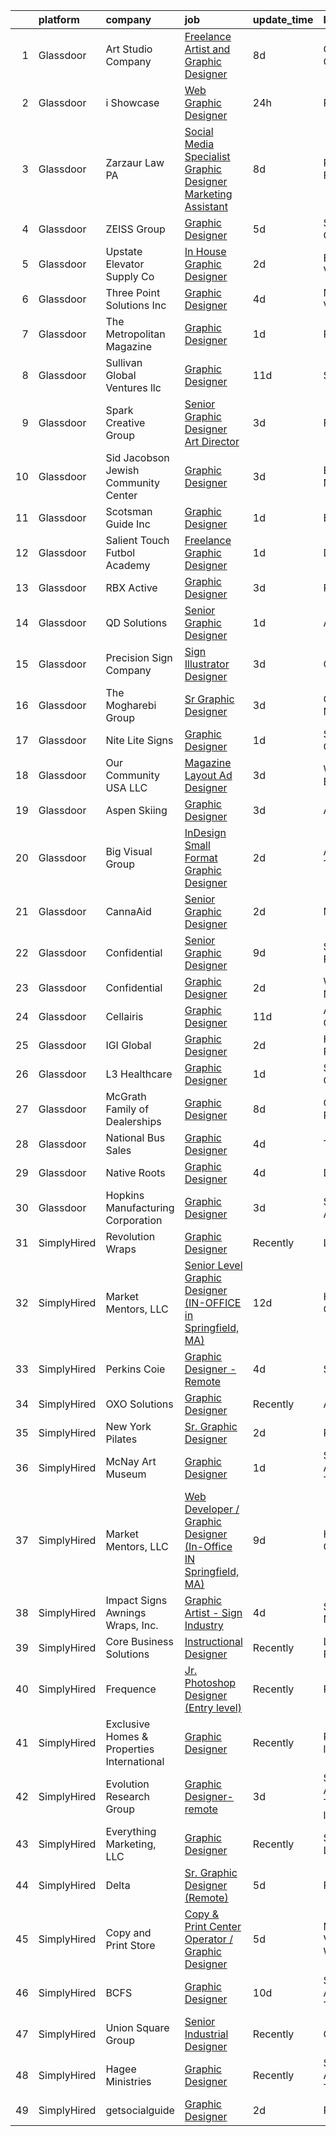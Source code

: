 

|    | platform    | company                                    | job                                                                                                                                                                                                                                                                                                                                                                                                                                                                                                                                                                                                                                                                                                                                                                                                                                                                                                                                                                                                                                                                                                                  | update_time   | location                     |
|---:|:------------|:-------------------------------------------|:---------------------------------------------------------------------------------------------------------------------------------------------------------------------------------------------------------------------------------------------------------------------------------------------------------------------------------------------------------------------------------------------------------------------------------------------------------------------------------------------------------------------------------------------------------------------------------------------------------------------------------------------------------------------------------------------------------------------------------------------------------------------------------------------------------------------------------------------------------------------------------------------------------------------------------------------------------------------------------------------------------------------------------------------------------------------------------------------------------------------|:--------------|:-----------------------------|
|  1 | Glassdoor   | Art Studio Company                         | [Freelance Artist and Graphic Designer](https://www.glassdoor.com/partner/jobListing.htm?pos=103&ao=1110586&s=58&guid=00000182e339855b869b776de2ec97be&src=GD_JOB_AD&t=SR&vt=w&ea=1&cs=1_867e590a&cb=1661669574325&jobListingId=1008081695157&cpc=D2F1DE17EE1F43B9&jrtk=3-0-1gbhjj1c0h7i6801-1gbhjj1cjk24j800-9396e9a279fa35b4--6NYlbfkN0ALmgNf42x7YEuTLQ5-efStH_XBJQTIREy_nAcK3-m3BWqXDy3YkN4oAc6b69r1uRLouu2J77DPjcaSY4APfgmbbrU4KVqSQO7uZ39vV_mL8O7pbwT-hghrNhEZLslXU74zVzypJ-0_FWcgjYf_JDjj-yTXcOIAuFFg42xALbDrLBUmgPHGROvLhGqPbmmABkJOfq-5Wg513BdCEwHN9ccsvyTUBKetvDOZnHJpgxXzC2dYGcXYncNQBnf9Cv8VgXlETlk9hOJZj4lhJCUPRlH-5FrOe3JIqA6k9t5_wTCZAQ-3TyzGHqPsRWhA7YTA9d_HXOKMh_fJJ1O-IOPk5TIlFVV-YrGHvf2mwYz9czIKR6LcVD6sSxXLSO2XHWLlGhHMyqmA9ZGzk3waCa0IwJvzIr0JZ0jNI6wjOrXanNu0l33h9LQtfpuj7do2QdTogJOMwh4FpCQubtt4vbbpWnQS-iE7Li6F_DOrYq-8j2AkxYfjPVbSPF8059DoTB18JcITqgH1Zsk6LyTJ6MrFhSBI)                                                                                                                                                                                                                     | 8d            | Cleveland, OH                |
|  2 | Glassdoor   | i Showcase                                 | [Web Graphic Designer](https://www.glassdoor.com/partner/jobListing.htm?pos=119&ao=1110586&s=58&guid=00000182e339855b869b776de2ec97be&src=GD_JOB_AD&t=SR&vt=w&ea=1&cs=1_5d4b6b4d&cb=1661669574327&jobListingId=1008098401081&cpc=9952A63AB06E78AD&jrtk=3-0-1gbhjj1c0h7i6801-1gbhjj1cjk24j800-76c345ebfbad4f15--6NYlbfkN0C8QeiEIeOKQ96R1j_hdty96Rr_ZONqo_TMvsCL2BsNoooqNQBnT_-m9zgXtEkX8Sjo4qd03WW3VZAcAXhI_JbwQ5bvQ_8sRPq3sW5X5DMUsB66k543wgWgrXqbYSj702lTVYxXBYS1qiY_M2voke-Zd6sw2A6YaC9K-8ydJWENaIUdAoRVPgZjf8Wr882b5elv56mINNUruPuZf7Q1ZcFRXJ7q4uUaEaK5H37FDNYD3mACuiYCz6iT8ZHX06Cg0TQtbhDcxXt06UvpE3Pr-9saUYwA3L_2DCQgKP7uh8a55ZXumSdywMLVMMlcoGJEC-aBHcugzyCVRUbfmL3q6SBR9lKWPEUrbLivTcOxVZFiik-JUwpPeZFBUb5J1pGvDVS_2kavLffq8mXL-vG7Pz7fqdPyltBqVtgPHqcYZyzlaFTJATMsPaoowsUX3FISzNfR4RdnXd3wi9uq0nD0zfeEqu55jhcor09-NyOHyUPrX2UKYLKgqZxf-zBs24sk1Po%3D)                                                                                                                                                                                                                                                        | 24h           | Remote                       |
|  3 | Glassdoor   | Zarzaur Law  PA                            | [Social Media Specialist   Graphic Designer   Marketing Assistant](https://www.glassdoor.com/partner/jobListing.htm?pos=122&ao=1110586&s=58&guid=00000182e339855b869b776de2ec97be&src=GD_JOB_AD&t=SR&vt=w&ea=1&cs=1_f90d0611&cb=1661669574327&jobListingId=1008081106974&cpc=56632219D727AB75&jrtk=3-0-1gbhjj1c0h7i6801-1gbhjj1cjk24j800-803b25fd6d489f9a--6NYlbfkN0AZiaPZyccuKjlre0e0RaBFeO48J0QExrO5hcuLctOVaMCP73eJtwCGn9IvG_q3fHCE1HBXgnx2eIUw0CNPmlCqfriMBX0LlQpNr5xIh4bwoJCGSiMft_4SMR720YexrrjHSYoGmbG5HNpQd3V9dJnJ3bA74zQohbEa-qH2RygNBL8LouJ0ZWt8VCW6rbw9u0miwSE4f-Kf96RaiMSh-xY9qNuFbDcIsF0ST41I8n2e5dZ3SY8IgUpph69hoKM8GD0UvVkZjNRKEnfqaD9tAA5uZ9m4gRFm6YYHAcqWLKXGdJ8RNjybYnmbFzz_kanJcgUuILAJJhRPQI9dMXuHB2ydd8kk-Jk5JeaBeRgXh8Prx0ZZTli_gbMwqOS8q1Dco6X4isvoesyo7krdI-nfqDTXDdhWQ3k-8BQO0wwUTkI0-jKRxHEW7HN_BYyN_wwLujCOWWzZGaUJhm0aqyFGc9jYW74BYcqu525qCBRKuMzdQh8D9ct_t7pcLD3aQUnOgOV82dw2X1vpnEiJZ3AePWE8e5wnlhbVaWQOBAre4pnIkClq7oIehIrx)                                                                                                                                                          | 8d            | Pensacola, FL                |
|  4 | Glassdoor   | ZEISS Group                                | [Graphic Designer](https://www.glassdoor.com/partner/jobListing.htm?pos=129&ao=1110586&s=58&guid=00000182e339855b869b776de2ec97be&src=GD_JOB_AD&t=SR&vt=w&cs=1_e7fca42b&cb=1661669574328&jobListingId=1008085803411&cpc=8795CF9063CD573D&jrtk=3-0-1gbhjj1c0h7i6801-1gbhjj1cjk24j800-333a76650bc633a5--6NYlbfkN0APGjrfuLgE7GmOqvlNb-vrbT_Hjdj5DhKxRQaYk8SXBnmOwZaoUr917AJKcF3O52vD1mDralS1KWqXG4Yd45GmOdZNI8FtuldXCZumuiyDTpxAuQX96RLiw_NMsLoYPe6Y-bq-BtIGNA9iS3D7GUVSa55Pp2nYAgj6-jWIQ_3oj4Y2QfNyGSr_0lNoZfNbn1JvMjf8qFyWrNeuoBH74JV8Qn73_HGbe837ujjf7upQJg9wFLj3jXQkj4nqUBeXFtQY78EnzSI4F38Bv-mavKhU0C8Y-1S8edaMHLzE7RGwPM4yyBpx7wNXd1xT_stLQP99usH1nvoS_87h7kuiOnYgBjc592tbq20PyZ4miTT2HyJbx-r7_azKHZgkx54lUrnMp0qTh6jgwT2RQHJ27XbBhDHLKnleaxeJ9OqZFWHS8DPeHtjv6S44PmTsNpHn0dR4qZqh1zkvgQtJKFICEefiiVH1IUjsbRY_DL5fZbO8FeYCuhAhh79f5n-fJ46VOHlddN9D6-87mgxqTVFUubDbMGAxOSv_07ZTN6AszgNErbs6erIz8TEL_TMej1tF3_t2z0NYGYPLJb3tinfw8FNAcdNG2Pf3pFfPgqn81Xeqrh9GxItzJ5Dz5i-NdBpwtm8%3D)                                                                                                                                 | 5d            | San Diego, CA                |
|  5 | Glassdoor   | Upstate Elevator Supply Co                 | [In House Graphic Designer](https://www.glassdoor.com/partner/jobListing.htm?pos=114&ao=1110586&s=58&guid=00000182e339855b869b776de2ec97be&src=GD_JOB_AD&t=SR&vt=w&ea=1&cs=1_7a43a69a&cb=1661669574326&jobListingId=1008094251192&cpc=9BE7264F9E667C9B&jrtk=3-0-1gbhjj1c0h7i6801-1gbhjj1cjk24j800-842a3a1f2e795384--6NYlbfkN0DeXU0vMxLyKhfauY-dgUBa_3v1DHLtGGo4EP_Dl8CiYxWmGmi2SrY3HauKM0F3i1_74_6Jjad3ejf1tn1QhkZEzVhdzfeRPicUqmpUVa5MbV-067Xr9OPkd46Qj0tVx_bHQXLR-Jvpg7n0BsTJkYSHF7QTdz_6-QlG7MDze0-H2ImruWsMrNQzRybiz5yXTPjTJlGiU5kTI0anb1xsf-YbfHAIcBi-A9euEOo_ZS2fbZo0Lr2zG_x0_DgNoea6ym6qUzpkB6iOlxHWAokMP3BmtP5GcQqG1xP3zEd6DxjYc-lqOUlVx-GWV_AEEcUjMGABafO4J1rrBaIfLrCj5n_UEYfL8NuVnGYeqJQp8LIShaoKmKsVTIkNPzcYHKdqLDuZcEa1X2Ugk5c1VH6nEH9VZ2ZwvtQpm6giI18CJhXFOkW62Wmh5GZl4r4DUh3-aS41-VB6RzQLnbADkXbooAIoHs2Ica7LhCDYBvyhWh1iDYIxRE3OLTmcImKLsMshWARpCQcJH25Wlw%3D%3D)                                                                                                                                                                                                                                     | 2d            | Burlington, VT               |
|  6 | Glassdoor   | Three Point Solutions  Inc                 | [Graphic Designer](https://www.glassdoor.com/partner/jobListing.htm?pos=127&ao=1110586&s=58&guid=00000182e339855b869b776de2ec97be&src=GD_JOB_AD&t=SR&vt=w&ea=1&cs=1_825d520b&cb=1661669574328&jobListingId=1008089188829&cpc=3BA4CE39D5B5DEF5&jrtk=3-0-1gbhjj1c0h7i6801-1gbhjj1cjk24j800-79dcd68c1f3561ec--6NYlbfkN0AXO2-80b6OrVq1jMY6MPakwTrBlFGFG9GXXoIqvIeRwHQKnllkc9g2j9MPJeoDIXH27yVRA6nV-q7O4w94XegaAH-GByGsrSp2-FZhEm8ghrx7fx-1RerpxqrPlGk8Zd8qWs6PyCLvOfYEXlRxLpgBk_PNDqgFZoV_o-k8v8ZA73fNi9i2t87HvykJpZaTEqgjsS2-Z1wu6XT4NuqKyYQtGfR_oRVjlx8FtvLgvHAlzUL26peFe2TmfPNzmIUAYt-J0rd3IUxos2N7-JS1oduoJ3rRN2l6UYVR1o-o3yALGt6CnHuwI12H1ilx5N2esCPPxkWCkogV_qpALExBbVcgcLUK_BGiYMw_tKN4bUSjglPVjMzDajtQa1CnVq6zz1bvggr8XZzLrBbdBB37Upq4S7Kl9356XeUbDvD3VgFuG3afK1FJg1bMRfoD4qSRpqQdj97FAnZFs7BtlZaauT9C8vQ4MXd0C_6hAbE0WgD2UzMQebe9Y_8I6xeg-bnJ5GM%3D)                                                                                                                                                                                                                                                            | 4d            | Mounds View, MN              |
|  7 | Glassdoor   | The Metropolitan Magazine                  | [Graphic Designer](https://www.glassdoor.com/partner/jobListing.htm?pos=102&ao=1110586&s=58&guid=00000182e339855b869b776de2ec97be&src=GD_JOB_AD&t=SR&vt=w&ea=1&cs=1_d6befcc4&cb=1661669574325&jobListingId=1008097048338&cpc=C3517E2410EFB392&jrtk=3-0-1gbhjj1c0h7i6801-1gbhjj1cjk24j800-f4530187611f929d--6NYlbfkN0ACu_hgM4mYOpGjE6TXudS1eLEYdlotK5aSiNrSIRlNjkkh_z-L-is4iZHkUnPaTcfPC8yswahdH1WJCeIXJQ4xhpECcEzNVcDLijQdw6b1Gv3fZjv4v0WleAFaZ0RlcEQ8K-aUYgTQQvCUtsOoF-k4NDm4WnKUTNz2x2zwQ_kUdDmIfDpMq-AdgTdBeLmzoJbSA8FTtDuQSQIDt-rE59nTeuAGL10NkuLGJ1hcoVkRIq_46pmue1sT8IdafVdQyoatQWdboqrQXTCXGyLTt1-YLdtHMJ_i56CTletb8Gr1pJWVw_XP5_xSi1s45oJY1l80vtxzpqdztlox7za4h3xmPXld-V0peax4hdzZxEjMPkGyV0WEqpS5-CMN_a_M179DmkhkkOa6FhzDQ2B3sST32QX-K37Ga_OO5ku0ho2_BIuZmYXQmZ7PchWooV1mn0JIdEBWhkeu5jtHtqGdeuOzx8D-OSd5Dre6z1B9hA8rwk6grgH_FLdH-JXJFimAqog%3D)                                                                                                                                                                                                                                                            | 1d            | Remote                       |
|  8 | Glassdoor   | Sullivan Global Ventures llc               | [Graphic Designer](https://www.glassdoor.com/partner/jobListing.htm?pos=123&ao=1110586&s=58&guid=00000182e339855b869b776de2ec97be&src=GD_JOB_AD&t=SR&vt=w&ea=1&cs=1_761612c1&cb=1661669574327&jobListingId=1008074500368&cpc=F929909D2225707A&jrtk=3-0-1gbhjj1c0h7i6801-1gbhjj1cjk24j800-8bd56c1b3e5e6b1b--6NYlbfkN0BdDHiSlq2TKVYTvK036ioTcRDjelCKzvFOpLFiF--0ifFBawJxXnTBOt8w5A1GyXLRjRQpIGx2BKNX-0fk_XrKev9l57tZiwv6ulmMsFmg0YrGjNxnIW8Sxao81IxPhTicq4WpKKUqQqfUtv7GkWvapB9WUmMlFrXkKDKjvr4Yeov_OptYGMbYSebaoqO4ncFibboDEkonqT4YwYanbqhpUFwDwyb2BcqMjsY5kyRoMUQqy2gHcaRgoMVVTt795LOX4_EzsKK_3uDv5cS9TSUVCFcCAk10eJfNF10Qj5-L0mgz6PIzeviI6h0CSFh5PcW7YlVV-9lYhiOAXX8ZzlvavlWoS3YphyahbURQVNoyFijsSDQzAscDEswCg_2dZLpXFF_1rOn6RUpmU-0Q3ARNC4ksughMAMIEQVv7_I1esvZ8hLvF28MDbZJbMeDmPuQjO27XskK1-10KRaMFscy2GEimlgAu0ur7546Q5vEDc_66ojMYsAz_SJs5XyKpYTI%3D)                                                                                                                                                                                                                                                            | 11d           | Spring, TX                   |
|  9 | Glassdoor   | Spark Creative Group                       | [Senior Graphic Designer Art Director](https://www.glassdoor.com/partner/jobListing.htm?pos=115&ao=1110586&s=58&guid=00000182e339855b869b776de2ec97be&src=GD_JOB_AD&t=SR&vt=w&ea=1&cs=1_42e7a7ba&cb=1661669574326&jobListingId=1008092367670&cpc=FD1C1DA32C38CFA7&jrtk=3-0-1gbhjj1c0h7i6801-1gbhjj1cjk24j800-c2d8a606fc96234c--6NYlbfkN0BBGG9LMNqL16EzDx9S3nKk4b6IwprgSJginr0DZD_oW5yEAmn-tqn_d3atlY61JjEJCcIRxV4iQa-5Q8wcqhKLSJ83lrYLdPS0OtImIl9V7CVmTWNWVztfQoKFteSfQqqO4YIg2T7lUUZxXKsBUHr9DNnnOqat7-ICRDskTAeC3vvLmHfQz_Sb97qJvvExAhB0WD8DQNizQXYrm1vcPR6n7_BTkhUOKLncrN1po22FS20l0X42FhUWMW9C957Xbea7J0IwN8KzzX687-RhkyJqMadRsluUfe5r__xqjvju4xr_x7pbZtXvuh75usd_Y3aPTpD0g-LFLtSyHLnoIfAx-6sI6ilx8Op55YaL_DhzH0qj5Cb0R34Ho8Dk071Hrq7d42lAa0WUrz-T5-8V91uaNrfw8Qfxt88OsbexHe5pn93Nno5ByIaHDBW2Yybj7xd8bDOkyn9z7FDxQaXQFmPvmwhLHrphHXCJjZ43xrSTOBNoFQTp2bc899a7G7YX8Nc%3D)                                                                                                                                                                                                                                        | 3d            | Florida                      |
| 10 | Glassdoor   | Sid Jacobson Jewish Community Center       | [Graphic Designer](https://www.glassdoor.com/partner/jobListing.htm?pos=130&ao=1110586&s=58&guid=00000182e339855b869b776de2ec97be&src=GD_JOB_AD&t=SR&vt=w&ea=1&cs=1_bf44b199&cb=1661669574328&jobListingId=1008091273904&cpc=F4EED0218A761C36&jrtk=3-0-1gbhjj1c0h7i6801-1gbhjj1cjk24j800-2f5298d8925f82f9--6NYlbfkN0C6EFb90zln-hChyPLbNSf7Ax7MBlTjAuGj9fYNCmVhskL7zbZtRaEtyDO49l33wA5pEdmqgfF_jFN8n3VKmfEwCJ4ojJb6xq49vqMR7ENGYhjWoINbveNXfyWEEf2BrHKb8UCsM_09jaDGDOWfzWvF5PwNlzd6dCd5JKzmeQL-ejgw2Lt8Xux1zX2XSqSVkY9EAKK1eohtOL6723XNY4FpIiRxeM6C8p-LX4XVEM0446fapnytUbggPXn0iy_XF7BL6BJXEjpTFLI-ViWWNuY0eU3LJ0ZTEMZqNqNqBPqKc65FtMOfToOJ7uSeapEHlwMGwem9iNvlCnsuM_Qvp8S9jbL6prnbW1pyuZlulqB6XrI3ISY3FEnJ-qCbqf2Idhx3CN2zC9mne0RNVIvSCryJx-cNya9etEbfTKRJ_ZySxKMuD-W0TNTy8d5qvqnoa-zQeorLmEsCuiqPqLtIc1Jv1lSjuTRkFTznowAnGsla70Y6kW4_jH7oz2qh5nfnF8E%3D)                                                                                                                                                                                                                                                            | 3d            | East Hills, NY               |
| 11 | Glassdoor   | Scotsman Guide Inc                         | [Graphic Designer](https://www.glassdoor.com/partner/jobListing.htm?pos=108&ao=1110586&s=58&guid=00000182e339855b869b776de2ec97be&src=GD_JOB_AD&t=SR&vt=w&ea=1&cs=1_0f51f2b8&cb=1661669574325&jobListingId=1008097527336&cpc=ACAF1607C5C1E404&jrtk=3-0-1gbhjj1c0h7i6801-1gbhjj1cjk24j800-6aa205e0ef331a9a--6NYlbfkN0DbYZcs_UJOeC4ChOpzr4q94_YFUSwL-W0cUimrDC9oMbJ4cvG5OkOdTqRVIxksHDrGmXdguoIoaI6GKIPxggH_UlEJInekOloNBoSbLGyXgfGmUx73GQ81-obNHXeJm5eFQCaAhHtfziL-bjlfvYu0Zndtf-23CC4V2OunCtIWSNjdsa4SXzie-2LUnOX-Pv9m7acSiBppLCbnQqUgXBcGthqNwC77eR4WFjx1RUxEbQdag124FXUKPxRBlW52ElClHmMEdP0kxAESyX_wItjX_v6hduUs2ltee5GHBacuYKdtIynDHxaCq2F-_gryk38ZGoJUjZGa55Dsm4Gx7casqwKf7D8IcgEPsYqdXG6mWnvM_2xdyQqE2qOrEki118SsjBAwnMQqtBZZVluvZttYgf_2kOAGt4PmD88GhRjY9hTPVIy82TXdrDbBdbdAsG3emB0lR5Fv0k0Z13S6YZrl5SWkOnm5R33krln5-V-_-U-4bt5JqCI25z75kX43GmE%3D)                                                                                                                                                                                                                                                            | 1d            | Bothell, WA                  |
| 12 | Glassdoor   | Salient Touch Futbol Academy               | [Freelance Graphic Designer](https://www.glassdoor.com/partner/jobListing.htm?pos=107&ao=1110586&s=58&guid=00000182e339855b869b776de2ec97be&src=GD_JOB_AD&t=SR&vt=w&ea=1&cs=1_6615b028&cb=1661669574325&jobListingId=1008097184592&cpc=18C9CE28155C17C5&jrtk=3-0-1gbhjj1c0h7i6801-1gbhjj1cjk24j800-daf9cd0f787c31a5--6NYlbfkN0BTT1lo8Jwdy_hu5PBsWOg-OgEs4ry3bvHurgSPaoaOHOWThJZbXv-8yy1hdQnB34QgXWrJEZ4kMLmWOyKPdCJtl6tGD3N0BPdPuVyR9NurVXnWqUVA3JQignmInMUrcKx0W9LxUFIzAaAOluGz-RQ9-5CsWzSL6oPICBbMiwJ-08ofzNIngog2ViK-1a_iuaIxDFWqOIZ3Bh-3_s3RPr_E6Im1kSCvDSPU22GNdVMT8NpFn9HFMGnn0PSnhdUNIr5pvwx2EabmNC1t7JsXUTzpbRZRar33OLRGt7adPuZUR6f1pD0MdPeI7mNcXni-yL0ieoYDGVnafocw3i9sxECAK7cyWFQRc7NIncIjL6Oq2ZBCBclKXcF8pgaz5PEgwzpIj0WhHRd7G3ruMqxwIxDZfMnyZoXNzt61J7Bp7hzG6017cH9HaxFVVdzWT7UDGkm2CASdP0g2DpelaP5PGFcQye99C201gth-wfhz0Eg6bDNxogfD1x0vhKL4W2NoaNY%3D)                                                                                                                                                                                                                                                  | 1d            | Denton, TX                   |
| 13 | Glassdoor   | RBX Active                                 | [Graphic Designer](https://www.glassdoor.com/partner/jobListing.htm?pos=104&ao=1110586&s=58&guid=00000182e339855b869b776de2ec97be&src=GD_JOB_AD&t=SR&vt=w&ea=1&cs=1_b9ad5d2d&cb=1661669574325&jobListingId=1008091189333&cpc=47CFDC01B3F81FAC&jrtk=3-0-1gbhjj1c0h7i6801-1gbhjj1cjk24j800-289573004f7456a5--6NYlbfkN0AZvhOkyAhBdk5de4Z0mdPYLhvhL4eVWkjtXgH2Go7PuIdAUD17TwMWIJkGRmLZnciOa0W4erjuapWt7X1kNEoSs4lcJEJ8f-9ZQDICDPK47gZt1PkkeeQuVUPlJ2O7D4GBwhz2cGwx3nljkv6kwc9qTbZVxZU6WgrQIH_-wF3tEdalNYITdhZoA9IpdQdXY0xbw9I9ZqEbM9cQwJ5GtsSShLC4dWRlr8Qy2oEdaQJIrSx90CurLjE9mhuLg86va1wKhowgDDfSMS4skWVz6qxNT3x8Fsfrrc7md9Ktno1gObBQ1JG-TURM0Uegs8jbMhQN3KzztRUfJFYUONUqaD0q9_HdrLa3Ba0MhTNfiESZ4yLSaLj7edJpdidktUxuXQGM6_0iQo7pP-H8mTg3ZOfwHNk19hsZcAkH8O6qwkctJ9mVxZnP56EmCGvxmeGBu57GtJF0KyXSwES_Fi6sJJsGuZOZOfv8jOtEv1fsL_593F-K0HdLeXPV)                                                                                                                                                                                                                                                                          | 3d            | Remote                       |
| 14 | Glassdoor   | QD Solutions                               | [Senior Graphic Designer](https://www.glassdoor.com/partner/jobListing.htm?pos=111&ao=1110586&s=58&guid=00000182e339855b869b776de2ec97be&src=GD_JOB_AD&t=SR&vt=w&ea=1&cs=1_bae0ae2f&cb=1661669574326&jobListingId=1008097287533&cpc=ACBF47B84C432121&jrtk=3-0-1gbhjj1c0h7i6801-1gbhjj1cjk24j800-779e22abd982fff8--6NYlbfkN0ACTeRvGRFS6hadW-07x_K1RnsIE8OdH4tufuZ5eRAiXlI_sIDJdKrGCDzNU8TfiJ9yvQZhiSJRE0dL2dZD0yYRWGZI8cDA-DExZECqiv6QlH1xQ3M5uhh6ZbgShOhuR9mB9ls38NxfT59Cn9zG8D8MliSDR86vd8CTOOc86N6YndDY-bIYZa-ml9nEcWXT3WuDJD5tO-YT6moDxzck22YRNhRGrkHLaDaNQ9spRWXijatf-oGheesqdSV4ZCopTL69EWIn8B6OGtar7LWusmAiw2rYmAnVZ3NmsRwv9THbOHClKdWFH4yyKlioDdep0tjbluuImojhxeK9tHDGlLjGy9GhkUSRsoM5n6jbZcLuzn1ChmxaASwn5BhoNRiFZSdcyGWb7GXGXNcv2Bu4tCkmL1i_Vy-2NrSbj5AbNUnfF2fl-N69bFXNIyGgbT249CPS0O5URV06dtAkGORDs_A7mFjlo5ok8j-pyX-aXaZh2ZD-ddRLqj2IyrK96AFZiMZfMydpZODc_w%3D%3D)                                                                                                                                                                                                                                       | 1d            | Austin, TX                   |
| 15 | Glassdoor   | Precision Sign Company                     | [Sign Illustrator   Designer](https://www.glassdoor.com/partner/jobListing.htm?pos=106&ao=1110586&s=58&guid=00000182e339855b869b776de2ec97be&src=GD_JOB_AD&t=SR&vt=w&ea=1&cs=1_3d26ec1c&cb=1661669574325&jobListingId=1008091328277&cpc=39721386339D0809&jrtk=3-0-1gbhjj1c0h7i6801-1gbhjj1cjk24j800-d538a343d84c6ea9--6NYlbfkN0Cp_WSJKd_Pz82imZmURPbhd3kYBsiZi4lpMLOH6vOlLPzokIxeo4E36x6_oExGbIYNQIG8VvVFOr3L7vCYh3gRewMD6cjJXCpfxYfDAQzfbQbC5s5NQzrc6ZggbkFx2nHvysUGZ4ilHt_fQAuyZ1SEv5pd_3AvhIIkmLKLLs_hbgfjmv0AjEYMHJI2IoEMT30awwgsBaflpOsaRFipo3YxwQddjzrS9Kow8Lrv5Uv1Pqjwvo9QTrg-_viShByuqMMGy9mHchSDoDTjjpAzXIb7r9aZwTZZJmjR0VrMOER8BQSizA6LUS5ybLxeKbnlfnXhwKncBg5f0xa0f29mfax0AsK-h9ZpxOGMa87tlNt0gzgTEyRgsGn467kGRxD0TzEAQQzddiXxPI42kcchkh7m-rHmZpLPuu5CW-kPt5hkjptQ-9UgNzr1p3_cIrh445RlQfmHNsqd9MbEZZ9351q9qBCWgd9XRnQ1MxsSi8Qqc0EjJaBrosWm9ZD4zFVCsIbfzudXGSCs5g%3D%3D)                                                                                                                                                                                                                                   | 3d            | Golden, CO                   |
| 16 | Glassdoor   | The Mogharebi Group                        | [Sr  Graphic Designer](https://www.glassdoor.com/partner/jobListing.htm?pos=112&ao=1110586&s=58&guid=00000182e339855b869b776de2ec97be&src=GD_JOB_AD&t=SR&vt=w&ea=1&cs=1_1fb597e5&cb=1661669574326&jobListingId=1008092149087&cpc=BAB9AA3F436D8911&jrtk=3-0-1gbhjj1c0h7i6801-1gbhjj1cjk24j800-d8b0986554671f15--6NYlbfkN0CdcVd3SDA1nO7RkKTAACmPV4xEt72Vls8LI2dqcgyOeNfcWbYDeCLRymnNow6wFu_UDi5KvXtxx4Bz9H6-7ee-kgo4nHcSRGICRPCVAdTzkha2xcbZ-aiKiBLAOYW39SdI7XLlSKAfN4G685nlhuTTXev0R3MJzWfBEZAWfnwV8LFHta9WKq19ExfHnloSiwRUnvzCp_IbxnE3yCKOwgqb9S5GKQS1Fq0o5G77pmPLtiuEdPlan6FYGZyfgrJuaVaakyT6LwHsfT5aNsUKNHQo6TtEyqaaTgM5yLoei29yw9ShrygSS63Ssr8oHIv6T1EEY2ZrhvYdLcXYUw5IIHUqR7ZQVEnwArz3QIMCg_aFDw9YY9P5fTSaMrnTI5qFWgUIrWQD5wQPRry5GC1Ck8pQa5iMbXriO0ymo42ZOGgg1cou_G13inkIOoamN3XypMinuZdsZuUQtDt1r2S5DyScE7iPNO3XqlPq7CzD0C1Cew-Q3ak6TdlwVo_l_4MFI2U%3D)                                                                                                                                                                                                                                                        | 3d            | Costa Mesa, CA               |
| 17 | Glassdoor   | Nite Lite Signs                            | [Graphic Designer](https://www.glassdoor.com/partner/jobListing.htm?pos=128&ao=1110586&s=58&guid=00000182e339855b869b776de2ec97be&src=GD_JOB_AD&t=SR&vt=w&ea=1&cs=1_396ead71&cb=1661669574328&jobListingId=1008097710154&cpc=C3517E2410EFB392&jrtk=3-0-1gbhjj1c0h7i6801-1gbhjj1cjk24j800-ad108c851840b198--6NYlbfkN0AStM5uF7tBLhgm9_FHbovZOUaMFf5ohfSncfvniFoe_8NvqgvHYA7pjT-mXTY7g-l04IbnFGzpjQIADNZTg80hK--u7FpXjkkhWOPakryl5mCcvXfoLK3eCtoC4WF8JS9sZhsJ12gqtcV7MPYufrzOwvvOKW5Osw71R_9iLvskvjIKyVNghlClxAWBHpQR2k8AXuU_N0PB9hD6_c6ix_MIoLb4IFv2UMdELTFy9VvzPEdA-8jRMnAoMOT4zhwcoVMqSscCQnU3ez0v77zzqQHTaAv-FNFeIsBgARpDj27Ulp8p6ekA-rR0Xto4Ts39MCAGyum3jKHNtpNDDWHaNwcuIA2AapGuMrcwW5pemYRL-ti6T2SSs8Lo20K1BTOH1PL_dmqGxYQWFRTeAk36q8RNoxCFj8U0XKcqG-8o9hWPZWpIT9LPXSmi_JPf5gBIUA-_GschKu0FCnVzsHgOEaBSQT46kvvvXf56ey6iM2VXPS7kUijFnOFKc-Di5IW51yA%3D)                                                                                                                                                                                                                                                            | 1d            | Santa Clarita, CA            |
| 18 | Glassdoor   | Our Community USA LLC                      | [Magazine Layout   Ad Designer](https://www.glassdoor.com/partner/jobListing.htm?pos=105&ao=1110586&s=58&guid=00000182e339855b869b776de2ec97be&src=GD_JOB_AD&t=SR&vt=w&ea=1&cs=1_4a6ec0df&cb=1661669574325&jobListingId=1008091781583&cpc=63E4514951618C5C&jrtk=3-0-1gbhjj1c0h7i6801-1gbhjj1cjk24j800-27327520304bc195--6NYlbfkN0AiPlG2Vn_9ND2AKFsDhSeSASDtQ_RWc9s_3N_gt0t7WCI4g8XSaHjkZNSssvXgFYb4LA_HhgyuMbTMjJ6isCP1sEV0OYZTekOFFGKTaYwzPrIFx1xDvrFX-Nyf84OLEim7c2uiXxTJ17qwjGr-eTF6qniORudO7hcPeD_hQxHDqGtPO_P2-EK8y-ArCKoBxRuTyy7Hs1BY2_8f2f8s1Z6uSGCigxi-EVeoGmWDhAlVSOq2aUJ9NajUrLRg2q1TgIDNMOy6IGrnw2V5Haczi02iXNv-mx16t7kapm3RN_N6iQD9hQlewbkJyg7K39deQICDxnaxGBNxwFMyNQZ3IjTSNcf0OdUGQoNUYSRjmDP3EkDYXLlOLpmZJhDn3_3EB1kaBLakV3WwljtMcD5prprr-QxYCu5W-4JV8E4Italu3qWh2qNB8wjNN1UzvochZ6aFx9kqWN6Xz1islBw8k3Q-HEVupl8oYsqgvtUYmg6n0xH7EyQ73xCdXM7eDJRBxCWfWW7uWXYQxg%3D%3D)                                                                                                                                                                                                                                 | 3d            | West Palm Beach, FL          |
| 19 | Glassdoor   | Aspen Skiing                               | [Graphic Designer](https://www.glassdoor.com/partner/jobListing.htm?pos=113&ao=1110586&s=58&guid=00000182e339855b869b776de2ec97be&src=GD_JOB_AD&t=SR&vt=w&cs=1_a9958ab4&cb=1661669574326&jobListingId=1008091221498&cpc=444700D72F2ECBCE&jrtk=3-0-1gbhjj1c0h7i6801-1gbhjj1cjk24j800-7d7f1869c3abb0f2--6NYlbfkN0BNrXvE3VwrbzB3knDGyyALivkN4z4D1TRDTROvB_J35WWf6BLJBw0FUXAFFSJch-hrFGNwBjbeubyTngbEadq9NV2FgL3mxZFgO78PQdHY-b6cuaFTeNvo5nvgEpvWod6zlKrgnhxcDaLwkYejpyFVmRD-qIwK5TBS9qcaABHp0ccsN9xWpGqLgI7NRpapPxO4C9Ph36rjqRUaqNsI-rzZgSVfkTLbo7PHG_iygVbhrPxqKhL6KmXrfGxmX4iDtk-1SJoQqjOmlmVPmnSbhIeGGgOQraje8FcAd9oYQYTLsK2jgP0kmPMhMkG5U-a-A7bTVjRGkUlxq8khawbVy6I5WwRhjcAA0cqoQtLR6vBl-5uyQMf2_lAcaFcZ4uYpZ4F-L1ngJ0PIO9npgx5XQVAyfx3rNCDPDQ8rKd4D_Bwm5iCFWcRUTnh_RkCUjynwSGvmMAP4lDSTzvOjrciFFGVjhg0BfajXrTbv9GkL_Mvb2lG94Fom39MEwUP3p6FlChUm7t8p__lQWwOXvf2Z5KWRz7KwuSoso2ww3K9Oxr2lkQnTZhddlbxoM82YbOZVZz4kno11rKOVXtEfO4C_BrHJAxrSg1LSNl-wfLt-NibmWfs1tpRahBATI-KIhyuF6De_Kj03HWosm-KxpiDPrzwOCcGQUzAtKr-zmaat_cVnna1Z-Rg92hgNItH61UvqYaX2hhLbC1P5qzupEcPmRTXQUucMfjpGVpjNgCXQHW4BIVd0t47rGYU6)               | 3d            | Aspen, CO                    |
| 20 | Glassdoor   | Big Visual Group                           | [InDesign   Small Format Graphic Designer](https://www.glassdoor.com/partner/jobListing.htm?pos=120&ao=1110586&s=58&guid=00000182e339855b869b776de2ec97be&src=GD_JOB_AD&t=SR&vt=w&ea=1&cs=1_bce7c547&cb=1661669574327&jobListingId=1008094246964&cpc=6193B0C32834B022&jrtk=3-0-1gbhjj1c0h7i6801-1gbhjj1cjk24j800-c5743439be048b9e--6NYlbfkN0CHpSnjIPxMtekS58WZl5Olhjo2iWL5RjE_Boe0ccr3FtkVqT9ttgfNhZoIYE9TSCSHBKSXtzWNmPgLo1ydZkSwrtEjIghfSn7yBFjl9WTCUstrL71Hez31q09zv4hCwUxR-kuKS7ZknajKQ5R16eTfq7A1CN9IYlpfOWXwjbztfRNKnmqx_rXdV4cwUsl9Q9HbhuA4pGhrx9Pqa6Cck9t6bOCiVsAYotsDw5KP8-BBu0qEAgsi-lXeIPtvOo9nhWo4Zym27DNSff0ErBmYJIbKjsWbNHfdWhIwlSkTrXmQc0OxIZyta-KrPOTdr7puZK8iISPCC8Pp3BAEdObVKMHWiS9F7tavjXmF__GKXbhqL4Mnf3NDNBfIYYuFL_fdIOUVjTGG5_z69KrL6zxmhp3hnCM2gkmALWgbFSo3eE8M-gze3YfSGlrG2kByybEZeJwf_6O3kBG4XKYtUvGYp7Ev40yM5q9HIBnUs6JzXLprmZC_l-RB5GOpu3Z1tC2jFEY%3D)                                                                                                                                                                                                                                    | 2d            | Antioch, TN                  |
| 21 | Glassdoor   | CannaAid                                   | [Senior Graphic Designer](https://www.glassdoor.com/partner/jobListing.htm?pos=101&ao=1110586&s=58&guid=00000182e339855b869b776de2ec97be&src=GD_JOB_AD&t=SR&vt=w&ea=1&cs=1_8851c498&cb=1661669574324&jobListingId=1008094558864&cpc=B101C867B3EF2D75&jrtk=3-0-1gbhjj1c0h7i6801-1gbhjj1cjk24j800-00e8462b0623fb0b--6NYlbfkN0BlEUO7h9oLQH_lS_HgsXuHMUHZ4iv0K-N3-E5R7X4la9Ftcy4DiTK9hYn2R-rYhePcuVwvCeGkT3iuQdISiDLO3adTyKHysXA2ICMjJ-eF6x9LctnVDR_6FP4r3GcNybXU4TlDxQ3bm0CFEjac6CIP8MEwbOYvzqIo9fBP1pBT7qqvNnEqr3z0BiWyP01Udd8rAb5iUAVCsStsjUIIk-e-omTQ2yCjvN62HEqerG9XeU3eHNLJw-GkMTBGwYsWi_Hgxgj1PFwHXuZilvhsPOm5L_DWY-I7WHx2xQs_Qch4xtFCEKjVsZ8EzI9IgxkKsRt7CcFwZe92heWw8pl5fY2-loVC2X6SAqycnxz1_c6BXvEkt_fhOLCWxo97ocLI41bbeMXlKT5nEPFPlJe1-7C8-1eAABARUM8q4q7IICh6ICRjMORFzJjXDOcXHbhvIp3dDfEMjmlxpZ5vJkMCtRLKTWvV5yPoQPoePXk5wVVBBR-wFZVcYB69aTdaRo2F-yQx-MkO06b-OQ%3D%3D)                                                                                                                                                                                                                                       | 2d            | Miami, FL                    |
| 22 | Glassdoor   | Confidential                               | [Senior Graphic Designer](https://www.glassdoor.com/partner/jobListing.htm?pos=109&ao=1110586&s=58&guid=00000182e339855b869b776de2ec97be&src=GD_JOB_AD&t=SR&vt=w&ea=1&cs=1_5122b63e&cb=1661669574326&jobListingId=1008078824168&cpc=19A63F97CDAE9B19&jrtk=3-0-1gbhjj1c0h7i6801-1gbhjj1cjk24j800-7dcb713289831439--6NYlbfkN0BPjRK3mRrWZlhV0JJdaBCFrinLk4h8zXlGGqTXcmvgXCusf8X7L2h2_jWcKNFQyE8N0Yx1kVfc1XCSQFvo7TbiHVKEq-XRd-_7xRT6hYyl7D8nJ2LzhYigStEE8F2Ls9tRqP-6FtvL3sSLC20Xa1vZD_MfXvlHmHhO2qJZYzla8rSguFpO2VCjEMPIskt_ET6zlNehopE29igmVJqbtEW46jt-Pdp1UrG6RUG4LKx2bPATtk9AFaIb5ieqX1WBNo_1VDL05Py4VOIEf7bzN34JcseD_rA2GOZxKqJxKh_8z9wUVz0wClI8htHoCJQg4Hzn-iLW_wvRYlWpxCkm_zotPr8OV1aFUOT0DaBmgoERY8sJpU16hDgt9pITA1jot--A4eq46SzgYST7K5ciMSyAmN2ZIQJKeAUjUk2bbd4ZZBiSSMli2lBTmTSQzsq6Ic-WxhUJpbzAH0tlqLYf7W_BFnvR7wBImDaPznDLqUFjpG0RtVx-ZYa-QNfnzKcxvHWK709lmXKuiA%3D%3D)                                                                                                                                                                                                                                       | 9d            | Sarasota, FL                 |
| 23 | Glassdoor   | Confidential                               | [Graphic Designer](https://www.glassdoor.com/partner/jobListing.htm?pos=116&ao=1110586&s=58&guid=00000182e339855b869b776de2ec97be&src=GD_JOB_AD&t=SR&vt=w&ea=1&cs=1_10cef4a2&cb=1661669574326&jobListingId=1008093452673&cpc=75B6770C194DCF89&jrtk=3-0-1gbhjj1c0h7i6801-1gbhjj1cjk24j800-ed660d75e63999e5--6NYlbfkN0AEB_MDKGEqCNPmAO2mDmN_0zdiq5VQTiM90isYrCByEWuaEWabZB26IGlRk4YMJk6z1QpNdJ-rllDiDcsUmvwgyntrFjFv703xfKJY4OrBBCEMDHVQCd5QLovkQVW0ixgdoegSbI0yFKQ8obj_j7zXupllf5xu-zLNmQW494E6eUolgdYG5xN6dOU4CXydYgUjKibzBKtFFGacFOS7v1FGNiSgpDlSKRzT2GPA7f9U2Q6jM3OWfx-zUL3bfMAy4rodZE16e011BcxAvcvfbj-VybG-cKmdY5agHZSHnt-YMRTivOQB_pvjodXAqxXh7kngrDm4ly1AJbvMqkdBzCIFQBZP70JIwDAKZkXTpsHcLjcvKBeEc3EYJo0cBgKjstPvHycfBaU8JBALPTF7MYl65OuftXt_guQRJD0EtqXLUuhsw8qu-i4uQmopEZrm4Z6sjUrvfostPmUKpwYod_DiVTjREULNZTvh_Zd1SgqzCbyT_PE583l-rNexcy3aPkM%3D)                                                                                                                                                                                                                                                            | 2d            | Whippany, NJ                 |
| 24 | Glassdoor   | Cellairis                                  | [Graphic Designer](https://www.glassdoor.com/partner/jobListing.htm?pos=118&ao=1110586&s=58&guid=00000182e339855b869b776de2ec97be&src=GD_JOB_AD&t=SR&vt=w&ea=1&cs=1_d24fdd6f&cb=1661669574327&jobListingId=1008073898532&cpc=07D58528F3898F33&jrtk=3-0-1gbhjj1c0h7i6801-1gbhjj1cjk24j800-3022b54aa1e62066--6NYlbfkN0DimWJ83CHT1ZCPVN8tHIKtJyaZLFs-ASOcJFQs8UXSw9LCw6oqSntm6T6mN15_TfdgsY8YYrT6nQflGNNQmdM6vohJzuSaL_xdDW16Z4Ylb0exx2TcE-gC0MxNEq7SZI8ln9-MNtLgTjRRQ5Drg3DAuTxE2BHlI0QljhXnMMlF2wmynFbPUO7e5MDW8gXiShY3BMkuRHF02_UDmUqh7nM8HbGwN0OKtp5BLamL2Wpzh-RyUIeN8uBbQuJY8FuT8m6NyPCYN8kGrl6d-2xo6pwTED2fKhSG5Mu_FpSgqBtD77y1t6nCTqUye_0-OiVXWIABmjGR3Y2WTwfXsQcT0zjuc54kpUsRakYVr2EJSjWKGcgI7cqhyBY5nrHYudDzFngzZBXP6rXr5-Hb7qNGE3mG72py_bMPKY0YqY7mOrdZQFOIGkQ4U4G32_6smi3iAKe2g1tdSvb0LQE2IsdfBI4IztFH0yJv9Oha0aQV1AEQK7_InEzBO548)                                                                                                                                                                                                                                                                          | 11d           | Alpharetta, GA               |
| 25 | Glassdoor   | IGI Global                                 | [Graphic Designer](https://www.glassdoor.com/partner/jobListing.htm?pos=126&ao=1110586&s=58&guid=00000182e339855b869b776de2ec97be&src=GD_JOB_AD&t=SR&vt=w&ea=1&cs=1_6d2b2751&cb=1661669574328&jobListingId=1008093525963&cpc=B076152010A3B66C&jrtk=3-0-1gbhjj1c0h7i6801-1gbhjj1cjk24j800-7890944e119882d6--6NYlbfkN0Bso4rhQCEh8WKippyYLlOsmY64bNvyki6bDuwU-8Oz2qw48ziHfZ78O3zzNP4zCQiDjf2TPwK_todOqy8R40pgaZWd0XIQmYfcPshW5KKO0oNY6stNV4H253SXt-4WtzTeAaGfuCl_1crW5m7cRetsm_mn4rKA9FW4zboj76Mh2mrTNQ5z9QTQF8a8Nf2K3LRhNF4sB5nJssdEWIR0-1Ap85vrV5YC0Xw8ogJiGX53o4deIGjxQkWGUx1cUajyxqPQpFw_EAafPyD5Vsoa5SBKSgYgb9doaVqkdiLEm9zK7upQu0EY82z9E_bHHI5aglrOkp0lCp37i4CAgTuF9-O0Ke_-w-eRXJZwzx3Eb9Cgj2mR7CA6enU6Gyt84kkf8tVq37EAsmpVVw8zfY2UXCJXV2TKQVlt8UkfhD4ilXTIFDfGp3G3VXWpFWehavH-RRuWdJ3GafCg4LNnkgxVbYfQXQiIj9M5peRB98ZO0wfHWINnGEyfFPtX_4YQEtolCSg%3D)                                                                                                                                                                                                                                                            | 2d            | Hershey, PA                  |
| 26 | Glassdoor   | L3 Healthcare                              | [Graphic Designer](https://www.glassdoor.com/partner/jobListing.htm?pos=121&ao=1110586&s=58&guid=00000182e339855b869b776de2ec97be&src=GD_JOB_AD&t=SR&vt=w&ea=1&cs=1_1cbd1194&cb=1661669574327&jobListingId=1008097417290&cpc=3DB599BF2F4828F0&jrtk=3-0-1gbhjj1c0h7i6801-1gbhjj1cjk24j800-e39332026d80e6c4--6NYlbfkN0ATuzukLZvOA7Cxi5gGVTPK8s05ijijAIGQnHXs5Od0Xxlz_9ucv3NNLccnH4K6nM3FLwoqtQGQa5yrOAWrNB2pTKDiHzuruvRkWrdUTuNgDcHE0EaFN093eO2aFV8Whyqeh5i6LjlCupAVuCqTRWuCxBTgJPsDbmBcRJpEASU28EPELiNgDK4b-Ikp2gsUbE_RD9rtOd5dVmVyr6S4BsWl64FoJWjxqX15kML-OTGEq7jwLFri0nrPz2wg8hOsmm-3zEDTRMZmegDgE0RsQgS5E8bl5bVvhfQ-JDdUV50qEVY6sUGuthU121Hv78QJO52YDZjd81LUvTT51luolxHbYrs8__6Z_VtY7Z5mXnvC7bzs7ySfSsjlLhQvs2ab_lWtZWUn6X_LxhXDu5wVwyL0YriUV_nbbwImzNfhTqbdFJbRcNgyxfJFNzcelRxgjDM_V3pa6Hx_avxhqkc5f7FvHUTpEQmRurMmXNtRY4KLoVmU23MaQxM5Z6xXI1Chujk%3D)                                                                                                                                                                                                                                                            | 1d            | San Diego, CA                |
| 27 | Glassdoor   | McGrath Family of Dealerships              | [Graphic Designer](https://www.glassdoor.com/partner/jobListing.htm?pos=124&ao=1110586&s=58&guid=00000182e339855b869b776de2ec97be&src=GD_JOB_AD&t=SR&vt=w&cs=1_7be70bb4&cb=1661669574327&jobListingId=1008081598101&cpc=82B3195DA92CAF92&jrtk=3-0-1gbhjj1c0h7i6801-1gbhjj1cjk24j800-2c1ea32a8043491a--6NYlbfkN0DdJhK1B2PYMtHRMbSafV8PSoaIxBgPcTCVIzzDG13uSkTLHEwpWyQ9QGqSasYnsl68nqtRgBxrfyFPRYtrf_pyAFvENtLj_0rXs4_p75pXgWJskAsxm-RpitPpZpcsMr7Sn2B9wrFONNf5UCH16zFPE0kyFm_vPt9a30qt1sBe_nmjQp75DrxGtCXKudwKw7vIXE2lFNLX7tDNtNEEEtt9VjgFd9cFMl0nOtBhKT0Umyfo-WLTU6QVIYwx2HMZwH6FcMzCgGLKjo4lOoTsbbj__OlV5q13b9r64rAq0-XgAtVUitzP0U9-cG2McHhEoY-qsB5z9gq_wR_sxmuSaIjdQc1LYUarfVDmNlMZv_rAh6G5rpi7MJAxDKice00gO-hLzlCAus6eGsNMIWwVhCdwGC63qawdaICS6spIb41mxstZCNsGROWRsmgpLpSeyR5EMD7UDZ02YlVZ4OBzRpdKaZ1v5ZqSGCr_OGjy4Z3dvjluUGyY9uAra7KjDstAku25Ix5wDmBFrsE8jGKa2w_vRYXVKMQMlx7SduT7o9ni8MD8w9j8_EdBwO1xqBBxGOSg11LzKTOdt6BQVh_h9JbI_ag1y1JQJG8rtehVBkL8d_8KvAnTKwtGfvyNeMkmJbIynFvHqEdswFQ6ch8l34DtyJnXescSCiPGGFExc_Ynevit9iiFLLVrftrsDqF-SccBnze0FZevkXfjTsdTRvHzncUGfE2AaVoANqkjh5pm7W0NNBmyJft5ODwI-D5nXco%3D) | 8d            | Cedar Rapids, IA             |
| 28 | Glassdoor   | National Bus Sales                         | [Graphic Designer](https://www.glassdoor.com/partner/jobListing.htm?pos=125&ao=1110586&s=58&guid=00000182e339855b869b776de2ec97be&src=GD_JOB_AD&t=SR&vt=w&ea=1&cs=1_c86f49c2&cb=1661669574327&jobListingId=1008089093694&cpc=71D4EE06E32D485A&jrtk=3-0-1gbhjj1c0h7i6801-1gbhjj1cjk24j800-9548de221742c7f8--6NYlbfkN0AQI7H8vpG7P-KOqh6JPlInG1ZV9p1coyhuvB0hEXd4ON3cYWZyAX3dGJwROv12YAg51En3L9NT4q4V-2hZkoDwjG2dxI3zdeGXvl7Cu_ZVZiS79QgfDTiAyfRnoVN419gUqDq_T67iK67XrWnEVuCCSj8U22Bmnzc1bwBiipGN_FerlUXYdVmd5DcHQVLperEZNyEKu3dgGtPyGEF9LJG5C43XaMz5u8jXinPHOVFZxYc-x_tqud5c8Mn3dRz4yVOen0hMn0KBAO5gHHsApBmbb2P2ECThYR-Z-0AySvNWJLceO22mJirRVPGtv_aIyisZAZw3RYGj4fEseHaBvuDA5bfngU1bxTq3ygMs3hbh6ozsJ7IsGCsaI32_lKIdQnLg1MV_dU7E0v1Y5fvBeyeYwmsWyq8kMYSbachOqWcY7xv3YnfddPGQBLHZOOZRnLXmNQRPqdwi21VlqHL3KWzyrr-cpmi1NQ7dFIFsKSJQtmRIk5N4NYZDyodR_ZG57no%3D)                                                                                                                                                                                                                                                            | 4d            | Tulsa, OK                    |
| 29 | Glassdoor   | Native Roots                               | [Graphic Designer](https://www.glassdoor.com/partner/jobListing.htm?pos=110&ao=1110586&s=58&guid=00000182e339855b869b776de2ec97be&src=GD_JOB_AD&t=SR&vt=w&ea=1&cs=1_57c3a068&cb=1661669574326&jobListingId=1008089902094&cpc=9C2286EA3771AAF6&jrtk=3-0-1gbhjj1c0h7i6801-1gbhjj1cjk24j800-0daa080e18e11a04--6NYlbfkN0AY8Qbf-qhfNwtfbeiVD1VXUEU14ENGcM3LrSchhGRVJxZqSFvKNeMEvnW2HyyQ8OisWU7zLCSV6NtAhQzIeOMNYUS1S48gMb0MeDjnD0LE5glfeII2BqZBtKIcAHptjhgkYw_k0WqGj_f0T3THuIwFESQ5VKeCIdPQyR1Uv6Gres4I4HXDPsux1KP4sOot2jDYdZlpmPJvifSScCfSQAEerN170iYTS6CHlRE1WoPV32IXhu6jgXfXkWBZxNUqUra0o0yFi_HMeWYMsouOIVsoE4aFbk4I80T14srkHZ0bs9h93MwTPOD2I0k5yi18U4ZWxtFiMSMBCXj2iqjF_CaS2csh3BV_CTp4CrVF4QzI5y4UnH5MATMrBOzk4nRZ8-XUbQensxbxXwuJd5SAGNZ0eCAqX3o5Xpxr1FT5rSlHUUT4h9AqOjn7QRTVAXvlFaEwQeSo0IN0-ZJQDbXaPDor_-aLcoihRUtSBh7t6kheTzQTQL4_hfSEZWDjDI1y0-WOvMfCpVvGC-f7ureNUQloguf4-FZRugRLyh8rAhg0wpa9Grf4vAueB4mLEMGUciyQC0PHwqDrT2ck3IpNiK2Lb-wRr6qea2o%3D)                                                                                                                                                            | 4d            | Denver, CO                   |
| 30 | Glassdoor   | Hopkins Manufacturing Corporation          | [Graphic Designer](https://www.glassdoor.com/partner/jobListing.htm?pos=117&ao=1110586&s=58&guid=00000182e339855b869b776de2ec97be&src=GD_JOB_AD&t=SR&vt=w&cs=1_70e44443&cb=1661669574326&jobListingId=1008090358612&cpc=5075878B7C32FFAE&jrtk=3-0-1gbhjj1c0h7i6801-1gbhjj1cjk24j800-808ef2684d68339d--6NYlbfkN0B_HvgE05pFSkb_Z5lsewMK9saEU9PR9pR_cTHu3KaFsA9I98-t1mhiXZT8zNDXCGSdaM81q9yK_WYeRa7KHirVgxv_jwjz4l7tjybYZYuueErwSMWnfsH7wnd5BhFCEtlddBWsyOZKdWynIOs55ufOJVCHQEGYliPglANjyZFXcbfjZUBEpnNxafkia1GEEAo-7ud3e_iam2gwT4DnEIFDnynWm8KV14HyUuXxRRaOXHLHsMEqh-j2JRXt1QQZ3CxKBcdPzidrtvlhaQ3A1sr5O1UJRfBszeF88Mm3MjzBuImANDD8udEUYeCCZL88iibEbwzENJTbEltV5HMFi4-AJrUFs3iPhR0lDZqUhsLEANDqrja6SRbeR67fGy_X4QURNtGebE3xpmAmoMhItE0XQ8sANoTNlKuGwvyH25bhvlMnKM1fmtq0LKjCueaoBJQv80zABesmx08K9dKOnKm4_jDcWnkIIHzNRBhs9wlpt0BLOGajLKsaRNZuLk5g1Ge1epCPNoMYgNBw_VmhH6XAi-hhfjOjJtsajX4niqQ9tCkaKP5r0bhkSjmiUBM2_X64N9p5hIxUXRvA9tM4l9kAMQFeRG3FRBlcN7Y_VHYODTgilQLQ-JCZ8B7diZ1bj1w%3D)                                                                                                                                 | 3d            | Scottsdale, AZ               |
| 31 | SimplyHired | Revolution Wraps                           | [Graphic Designer](https://www.simplyhired.com/job/0IoJXSVhf8N3kXtF9qAukKjtNWYoeZEKC5fUUQyB1wMjySCxvLQYoA?q=graphic+designer)                                                                                                                                                                                                                                                                                                                                                                                                                                                                                                                                                                                                                                                                                                                                                                                                                                                                                                                                                                                        | Recently      | Lincoln, NE                  |
| 32 | SimplyHired | Market Mentors, LLC                        | [Senior Level Graphic Designer (IN-OFFICE in Springfield, MA)](https://www.simplyhired.com/job/4i8TDTuFBB55eM0jxWSnYU70HrbjK-dC2vmrJ5RgNxTz-G2-ko_vUg?q=graphic+designer)                                                                                                                                                                                                                                                                                                                                                                                                                                                                                                                                                                                                                                                                                                                                                                                                                                                                                                                                            | 12d           | Hartford, CT                 |
| 33 | SimplyHired | Perkins Coie                               | [Graphic Designer - Remote](https://www.simplyhired.com/job/tVjIvSfeYQX0Q8_TcvhqQKAy48ZPX3pwTiSWYDf5AgqRLSyMyX9B1A?q=graphic+designer)                                                                                                                                                                                                                                                                                                                                                                                                                                                                                                                                                                                                                                                                                                                                                                                                                                                                                                                                                                               | 4d            | Seattle, WA                  |
| 34 | SimplyHired | OXO Solutions                              | [Graphic Designer](https://www.simplyhired.com/job/BXUyWLRJM5GqlXxmpwBw-g_A_qs7M6-f7IDZTvQqqHxFROKtKw3p1Q?q=graphic+designer)                                                                                                                                                                                                                                                                                                                                                                                                                                                                                                                                                                                                                                                                                                                                                                                                                                                                                                                                                                                        | Recently      | Adobe, AZ                    |
| 35 | SimplyHired | New York Pilates                           | [Sr. Graphic Designer](https://www.simplyhired.com/job/-y0S6j2h4rvneUZ8RXjNF_qqe76Herc-WN5YApGYYT0E-YGelysWNQ?q=graphic+designer)                                                                                                                                                                                                                                                                                                                                                                                                                                                                                                                                                                                                                                                                                                                                                                                                                                                                                                                                                                                    | 2d            | Remote                       |
| 36 | SimplyHired | McNay Art Museum                           | [Graphic Designer](https://www.simplyhired.com/job/nh6MnACVBoVzCaTg9q7SiEUsct296efsmz4RG6D751EysuntI9xwvA?q=graphic+designer)                                                                                                                                                                                                                                                                                                                                                                                                                                                                                                                                                                                                                                                                                                                                                                                                                                                                                                                                                                                        | 1d            | San Antonio, TX              |
| 37 | SimplyHired | Market Mentors, LLC                        | [Web Developer / Graphic Designer (In-Office IN Springfield, MA)](https://www.simplyhired.com/job/O2JM3P62yfgrJ7vbOJJ1DIO2ROdM60FcioKWWNCu4XXvn1FU8pnANw?q=graphic+designer)                                                                                                                                                                                                                                                                                                                                                                                                                                                                                                                                                                                                                                                                                                                                                                                                                                                                                                                                         | 9d            | Hartford, CT                 |
| 38 | SimplyHired | Impact Signs Awnings Wraps, Inc.           | [Graphic Artist - Sign Industry](https://www.simplyhired.com/job/bB3d8F4zhuJ2pcD8jk3cEakBXRROZfkV-S6fp00JsTyDrJOS3WclDQ?q=graphic+designer)                                                                                                                                                                                                                                                                                                                                                                                                                                                                                                                                                                                                                                                                                                                                                                                                                                                                                                                                                                          | 4d            | Sedalia, MO                  |
| 39 | SimplyHired | Core Business Solutions                    | [Instructional Designer](https://www.simplyhired.com/job/20T6aOZxradspV07QM2r2P-KDvc17SS7ybBQXXOxkM3luUyWk1fg5Q?q=graphic+designer)                                                                                                                                                                                                                                                                                                                                                                                                                                                                                                                                                                                                                                                                                                                                                                                                                                                                                                                                                                                  | Recently      | Lewisburg, PA                |
| 40 | SimplyHired | Frequence                                  | [Jr. Photoshop Designer (Entry level)](https://www.simplyhired.com/job/dk_2wWts5Sho9ibIYPoY7yDcDBCvZR4xtjSSYdJQghKdq9mlVvhh-w?q=graphic+designer)                                                                                                                                                                                                                                                                                                                                                                                                                                                                                                                                                                                                                                                                                                                                                                                                                                                                                                                                                                    | Recently      | Remote                       |
| 41 | SimplyHired | Exclusive Homes & Properties International | [Graphic Designer](https://www.simplyhired.com/job/TDd1Z2TM8HYvZ3xIoDRSW-zquU0aN1LL-3UBH-kdHnkAk5034bWmqA?q=graphic+designer)                                                                                                                                                                                                                                                                                                                                                                                                                                                                                                                                                                                                                                                                                                                                                                                                                                                                                                                                                                                        | Recently      | Remote +1 location           |
| 42 | SimplyHired | Evolution Research Group                   | [Graphic Designer-remote](https://www.simplyhired.com/job/ynnCr18zRI707xxbRIjew4kQ-3BKU8XEr5mti-RqC8AEqug9zuLSDA?q=graphic+designer)                                                                                                                                                                                                                                                                                                                                                                                                                                                                                                                                                                                                                                                                                                                                                                                                                                                                                                                                                                                 | 3d            | San Antonio, TX +6 locations |
| 43 | SimplyHired | Everything Marketing, LLC                  | [Graphic Designer](https://www.simplyhired.com/job/LKoJ5OyuLi9fK1uX73Gh9QqdxY0wx8RdJD8D372zKShkxvC-A6kXZw?q=graphic+designer)                                                                                                                                                                                                                                                                                                                                                                                                                                                                                                                                                                                                                                                                                                                                                                                                                                                                                                                                                                                        | Recently      | Shreveport, LA               |
| 44 | SimplyHired | Delta                                      | [Sr. Graphic Designer (Remote)](https://www.simplyhired.com/job/P-JlkrQKaCdErtnnMG7YKYK8wDn9KgDLJAWlZ0ftAxDG7YRNJx8f2g?q=graphic+designer)                                                                                                                                                                                                                                                                                                                                                                                                                                                                                                                                                                                                                                                                                                                                                                                                                                                                                                                                                                           | 5d            | Fresno, CA                   |
| 45 | SimplyHired | Copy and Print Store                       | [Copy & Print Center Operator / Graphic Designer](https://www.simplyhired.com/job/7lygX6axmY95GzYo7m7weDaZbRjPN6qzy4-yNt1hb_1j3AUqBqVt1Q?q=graphic+designer)                                                                                                                                                                                                                                                                                                                                                                                                                                                                                                                                                                                                                                                                                                                                                                                                                                                                                                                                                         | 5d            | Mount Vernon, WA             |
| 46 | SimplyHired | BCFS                                       | [Graphic Designer](https://www.simplyhired.com/job/bWr8GoLBBgfkO4T7ptQIuHIgS9rmXt5LnU8hfc8BPfhzHWkTQVBiJA?q=graphic+designer)                                                                                                                                                                                                                                                                                                                                                                                                                                                                                                                                                                                                                                                                                                                                                                                                                                                                                                                                                                                        | 10d           | San Antonio, TX              |
| 47 | SimplyHired | Union Square Group                         | [Senior Industrial Designer](https://www.simplyhired.com/job/OVBraNV6mr6O2u-tq5G_C92w2ynRpRw7jWPLbIgECWhjbEF8iU1kUQ?q=graphic+designer)                                                                                                                                                                                                                                                                                                                                                                                                                                                                                                                                                                                                                                                                                                                                                                                                                                                                                                                                                                              | Recently      | California                   |
| 48 | SimplyHired | Hagee Ministries                           | [Graphic Designer](https://www.simplyhired.com/job/bY58TwImPagASmArfpMi2BiaXNEADasn_uS_I4h8YMjQILi5-SyqTA?q=graphic+designer)                                                                                                                                                                                                                                                                                                                                                                                                                                                                                                                                                                                                                                                                                                                                                                                                                                                                                                                                                                                        | Recently      | San Antonio, TX              |
| 49 | SimplyHired | getsocialguide                             | [Graphic Designer](https://www.simplyhired.com/job/UCBeOFNhroQGVVs0bV1yVYkEIrPbDoYVmjWlx9Svw_RDdcwvex8_zg?q=graphic+designer)                                                                                                                                                                                                                                                                                                                                                                                                                                                                                                                                                                                                                                                                                                                                                                                                                                                                                                                                                                                        | 2d            | Remote                       |